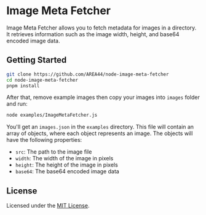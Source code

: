 # Image Meta Fetcher

Image Meta Fetcher allows you to fetch metadata for images in a directory. It retrieves information such as the image width, height, and base64 encoded image data.

## Getting Started

```sh
git clone https://github.com/AREA44/node-image-meta-fetcher
cd node-image-meta-fetcher
pnpm install
```

After that, remove example images then copy your images into `images` folder and run:

```sh
node examples/ImageMetaFetcher.js
```

You'll get an `images.json` in the `examples` directory. This file will contain an array of objects, where each object represents an image. The objects will have the following properties:

- `src`: The path to the image file
- `width`: The width of the image in pixels
- `height`: The height of the image in pixels
- `base64`: The base64 encoded image data

## License

Licensed under the [MIT License](./LICENSE).
